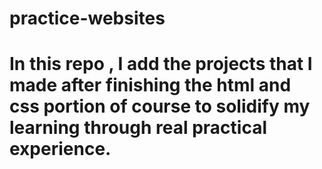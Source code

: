 # practice-websites

# In this repo , I add the projects that I made after finishing the html and css portion of course to solidify my learning through real practical experience.
